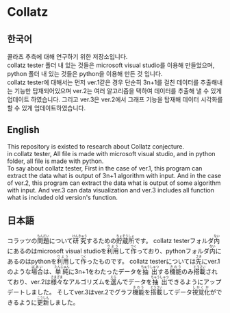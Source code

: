 # Collatz

## 한국어
콜라츠 추측에 대해 연구하기 위한 저장소입니다.  
collatz tester 폴더 내 있는 것들은 microsoft visual studio를 이용해 만들었으며, python 폴더 내 있는 것들은 python을 이용해 만든 것 입니다.  
collatz tester에 대해서는 먼저 ver.1같은 경우 단순히 3n+1를 걸친 데이터를 추출해내는 기능만 탑재되어있으며 ver.2는 여러 알고리즘을 택하여 데이터를 추출해 낼 수 있게 업데이트 하였습니다. 그리고 ver.3은 ver.2에서 그래프 기능을 탑재해 데이터 시각화를 할 수 있게 업데이트하였습니다.

## English
This repository is existed to research about Collatz conjecture.  
in collatz tester, All file is made with microsoft visual studio, and in python folder, all file is made with python.  
To say about collatz tester, First in the case of ver.1, this program can extract the data what is output of 3n+1 algorithm with input. And in the case of ver.2, this program can extract the data what is output of some algorithm with input. And ver.3 can data visualization and ver.3 includes all function what is included old version's function.

## 日本語

コラッツの<ruby><rb>問題</rb><rt>もんだい</rt></ruby>について<ruby><rb>研究</rb><rt>けんきゅう</rt></ruby>するための<ruby><rb>貯蔵</rb><rt>ちょぞう</rt></ruby><ruby><rb>所</rb><rt>しょ</rt></ruby>です。
collatz testerフォルダ<ruby><rb>内</rb><rt>ない</rt></ruby>にあるのはmicrosoft visual studioを<ruby><rb>利用</rb><rt>りよう</rt></ruby>して<ruby><rb>作</rb><rt>つく</rt></ruby>っており、pythonフォルダ<ruby><rb>内</rb><rt>ない</rt></ruby>にあるのはpythonを<ruby><rb>利用</rb><rt>りよう</rt></ruby>して<ruby><rb>作</rb><rt>つく</rt></ruby>ったものです。
collatz testerについては<ruby><rb>先</rb><rt>さき</rt></ruby>にver.1のような<ruby><rb>場合</rb><rt>ばあい</rt></ruby>は、<ruby><rb>単純</rb><rt>たんじゅん</rt></ruby>に3n+1をわたったデータを<ruby><rb>抽出</rb><rt>ちゅうしゅつ</rt></ruby>する<ruby><rb>機能</rb><rt>きのう</rt></ruby>のみ<ruby><rb>搭載</rb><rt>とうさい</rt></ruby>されており、ver.2は<ruby><rb>様々</rb><rt>さまざま</rt></ruby>なアルゴリズムを<ruby><rb>選</rb><rt>えら</rt></ruby>んでデータを<ruby><rb>抽出</rb><rt>ちゅうしゅつ</rt></ruby>できるようにアップデートしました。 そしてver.3はver.2でグラフ<ruby><rb>機能</rb><rt>きのう</rt></ruby>を<ruby><rb>搭載</rb><rt>とうさい</rt></ruby>してデータ<ruby><rb>視覚</rb><rt>しかく</rt></ruby><ruby><rb>化</rb><rt>か</rt></ruby>ができるように<ruby><rb>更新</rb><rt>こうしん</rt></ruby>しました。

